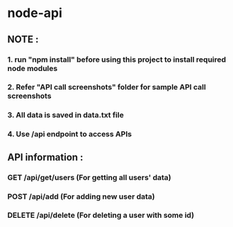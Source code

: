 # node-api

## NOTE :

### 1. run "npm install" before using this project to install required node modules
### 2. Refer "API call screenshots" folder for sample API call screenshots
### 3. All data is saved in data.txt file
### 4. Use /api endpoint to access APIs

## API information :

### GET /api/get/users (For getting all users' data)
### POST /api/add    (For adding new user data)
### DELETE /api/delete  (For deleting a user with some id) 
